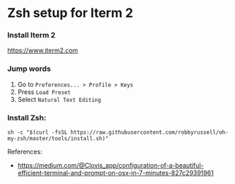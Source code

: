 # Zsh setup for Iterm 2

### Install Iterm 2
https://www.iterm2.com

### Jump words
1. Go to `Preferences... > Profile > Keys`
2. Press `Load Preset`
3. Select `Natural Text Editing`

### 


### Install Zsh:
```
sh -c "$(curl -fsSL https://raw.githubusercontent.com/robbyrussell/oh-my-zsh/master/tools/install.sh)"
```


References:
- https://medium.com/@Clovis_app/configuration-of-a-beautiful-efficient-terminal-and-prompt-on-osx-in-7-minutes-827c29391961

